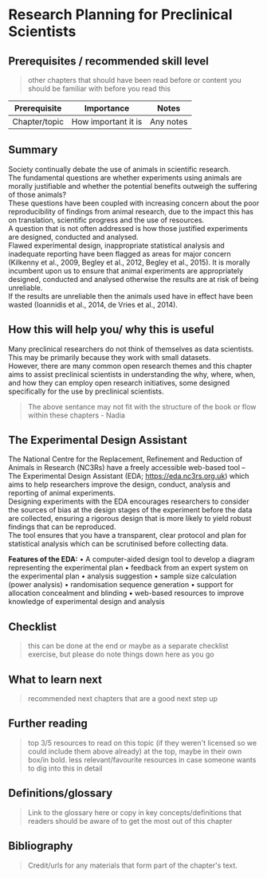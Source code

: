 # Research Planning for Preclinical Scientists

## Prerequisites / recommended skill level
> other chapters that should have been read before or content you should be familiar with before you read this

| Prerequisite | Importance | Notes |
| -------------|----------|------|
| Chapter/topic | How important it is | Any notes |

## Summary
Society continually debate the use of animals in scientific research.  
The fundamental questions are whether experiments using animals are morally justifiable and whether the potential benefits outweigh the suffering of those animals?  
These questions have been coupled with increasing concern about the poor reproducibility of findings from animal research, due to the impact this has on translation, scientific progress and the use of resources.  
A question that is not often addressed is how those justified experiments are designed, conducted and analysed.  
Flawed experimental design, inappropriate statistical analysis and inadequate reporting have been flagged as areas for major concern (Kilkenny et al., 2009, Begley et al., 2012, Begley et al., 2015).
It is morally incumbent upon us to ensure that animal experiments are appropriately designed, conducted and analysed otherwise the results are at risk of being unreliable.  
If the results are unreliable then the animals used have in effect have been wasted (Ioannidis et al., 2014, de Vries et al., 2014).  

## How this will help you/ why this is useful
Many preclinical researchers do not think of themselves as data scientists.  
This may be primarily because they work with small datasets.  
However, there are many common open research themes and this chapter aims to assist preclinical scientists in understanding the why, where, when, and how they can employ open research initiatives, some designed specifically for the use by preclinical scientists.
> The above sentance may not fit with the structure of the book or flow within these chapters - Nadia

## The Experimental Design Assistant
The National Centre for the Replacement, Refinement and Reduction of Animals in Research (NC3Rs) have a freely accessible web-based tool – The Experimental Design Assistant (EDA; https://eda.nc3rs.org.uk) which aims to help researchers improve the design, conduct, analysis and reporting of animal experiments.  
Designing experiments with the EDA encourages researchers to consider the sources of bias at the design stages of the experiment before the data are collected, ensuring a rigorous design that is more likely to yield robust findings that can be reproduced.  
The tool ensures that you have a transparent, clear protocol and plan for statistical analysis which can be scrutinised before collecting data.  

**Features of the EDA:**
• A computer-aided design tool to develop a diagram representing the experimental plan
• feedback from an expert system on the experimental plan 
• analysis suggestion 
• sample size calculation (power analysis)
• randomisation sequence generation 
• support for allocation concealment and blinding 
• web-based resources to improve knowledge of experimental design and analysis 

## Checklist
> this can be done at the end or maybe as a separate checklist exercise, but please do note things down here as you go

## What to learn next
> recommended next chapters that are a good next step up

## Further reading
> top 3/5 resources to read on this topic (if they weren't licensed so we could include them above already) at the top, maybe in their own box/in bold.
> less relevant/favourite resources in case someone wants to dig into this in detail

## Definitions/glossary
> Link to the glossary here or copy in key concepts/definitions that readers should be aware of to get the most out of this chapter

## Bibliography
> Credit/urls for any materials that form part of the chapter's text.
